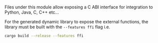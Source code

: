 Files under this module allow exposing a C ABI interface for integration to Python, Java, C, C++ etc...

For the generated dynamic library to expose the external functions, the library must be built with the `--features ffi` flag i.e.

```bash
cargo build --release --features ffi
```
